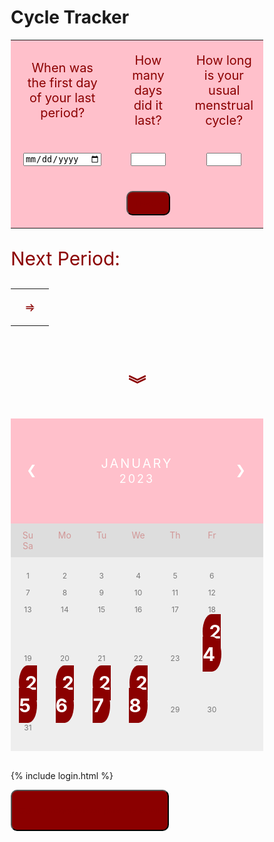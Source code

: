<head>
<style>
* {
  box-sizing: border-box;
  }
ul {
  list-style-type: none;
  }
.none {
  display: none;
}
span {
  color: white;
  font-size: 30px;
}
button {
  padding: 10px;
  background-color: darkred;
  border-radius: 10px;
  text-align: center;
  justify-content: center;
  color: darkred;
}
input {
  color: black;
}
.tracker td {
  padding: 20px;
  width: 33.3%;
  text-align: center;
  color: darkred;
  font-size: 20px;
}
.tracker {
  background-color: pink;
}
.month {
  padding: 60px 25px;
  width: 100%;
  background: pink;
  text-align: center;
}
.month ul {
  margin: 0;
  padding: 0;
}
.month ul li {
  color: white;
  font-size: 20px;
  text-transform: uppercase;
  letter-spacing: 3px;
}
.month .prev {
  float: left;
  padding-top: 10px;
}
.month .next {
  float: right;
  padding-top: 10px;
}
.weekdays {
  margin: 0;
  padding: 10px 0;
  background-color: #ddd;
}
.weekdays li {
  display: inline-block;
  width: 13.6%;
  color: #d19696;
  text-align: center;
}
.days {
  padding: 20px 0;
  background: #eee;
  margin: 0;
}
.days li {
  list-style-type: none;
  display: inline-block;
  width: 13.6%;
  text-align: center;
  margin-bottom: 10px;
  font-size:12px;
  color: #777;
}
.days li .active {
  padding: 10px;
  border-radius: 50%;
  background: darkred;
  color: white;
  font-weight: bold;
}
/* Add media queries for smaller screens */
@media screen and (max-width:720px) {
  .weekdays li, .days li {width: 13.1%;}
}
@media screen and (max-width: 420px) {
  .weekdays li, .days li {width: 12.5%;}
  .days li .active {padding: 2px;}
}
@media screen and (max-width: 290px) {
  .weekdays li, .days li {width: 12.2%;}
}
</style>
</head>
<body>

<h1>Cycle Tracker</h1>

<div>
  <form class="tracker">
    <table align="center">
      <tr id="q">
        <td>When was the first day of your last period?</td>
        <td>How many days did it last?</td>
        <td>How long is your usual menstrual cycle?</td>
      </tr>
      <tr id="input">
        <td><input type="date" id="lastPeriod" required></td>
        <td><input type="number" id="periodLength" step="1" min="1" max="10" required/></td>
        <td><input type="number" id="cycleLength" step="1" min="10" max="50" required/></td>
      </tr>
      <tr>
        <td></td>
        <td>
          <button class="track" type="button" onclick="printDate()">
            TRACK
          </button>
        </td>
      </tr>
    </table>
  </form>
</div>
<div>
  <p style="font-size: 30px; color: darkred;">Next Period:</p>
  <table>
    <tr>
      <td>
        <span id="year1"></span>
        <span id="month1"></span>
        <span id="date1"></span>
      </td>
      <td>
        <p style="text-align: center; color: darkred; font-weight:bolder;">&#x2964;</p>
      </td>
      <td>
        <span id="year2"></span>
        <span id="month2"></span>
        <span id="date2"></span>
      </td>
    </tr>
  </table>
</div>
<script>
	function printDate() {
	    const x = document.getElementById("lastPeriod").value;
		var y = document.getElementById("cycleLength").value;
    var z = document.getElementById("periodLength").value;
		var resDate = new Date(x) 
		resDate.setDate(resDate.getDate()+parseInt(y));
		document.getElementById("year1").innerHTML = resDate.getUTCFullYear() + " /" ;
		document.getElementById("month1").innerHTML = resDate.getUTCMonth()+1 + " /";
    document.getElementById("year2").innerHTML = resDate.getUTCFullYear() + " /" ;
		document.getElementById("month2").innerHTML = resDate.getUTCMonth()+1 + " /";
		document.getElementById("date1").innerHTML = resDate.getUTCDate();
    document.getElementById("date2").innerHTML = resDate.getUTCDate() + parseInt(z);
    }
</script>
<br>
  <h1 style="text-align: center; color: darkred;" >&#65086;</h1>
<br>

<div class="month">      
  <ul>
    <li class="prev">&#10094;</li>
    <li class="next">&#10095;</li>
    <li style="text-align: center;">
     January<br>
      <span style="font-size:18px">2023</span>
    </li>
  </ul>
</div>

<ul class="weekdays">
  <li>Su</li>
  <li>Mo</li>
  <li>Tu</li>
  <li>We</li>
  <li>Th</li>
  <li>Fr</li>
  <li>Sa</li>
</ul>

<ul class="days">  
  <li>1</li>
  <li>2</li>
  <li>3</li>
  <li>4</li>
  <li>5</li>
  <li>6</li>
  <li>7</li>
  <li>8</li>
  <li>9</li>
  <li>10</li>
  <li>11</li>
  <li>12</li>
  <li>13</li>
  <li>14</li>
  <li>15</li>
  <li>16</li>
  <li>17</li>
  <li>18</li>
  <li>19</li>
  <li>20</li>
  <li>21</li>
  <li>22</li>
  <li>23</li>
  <li><span class="active">24</span></li>
  <li><span class="active">25</span></li>
  <li><span class="active">26</span></li>
  <li><span class="active">27</span></li>
  <li><span class="active">28</span></li>
  <li>29</li>
  <li>30</li>
  <li>31</li>
</ul>
<br>

<script>

</script>

{% include login.html %}

<button action="javascript:" onclick="openForm()">
  <p style="color: darkred;">Get reminders through phone or email!</p>
</button>

</body>